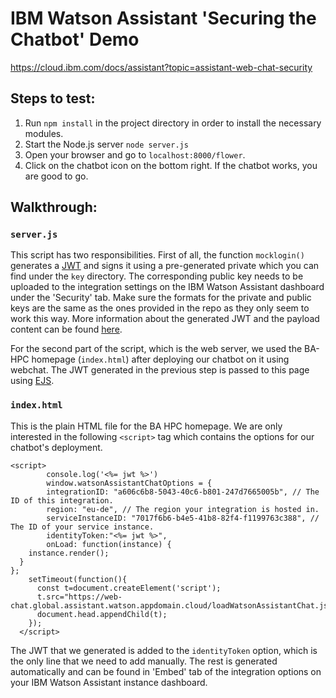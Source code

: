 # IBM Watson Assistant 'Securing the Chatbot' Demo

https://cloud.ibm.com/docs/assistant?topic=assistant-web-chat-security

## Steps to test:
1. Run `npm install` in the project directory in order to install the necessary modules.
2. Start the Node.js server `node server.js`
3. Open your browser and go to `localhost:8000/flower`. 
4. Click on the chatbot icon on the bottom right. If the chatbot works, you are good to go.

## Walkthrough:

### `server.js`
This script has two responsibilities. First of all, the function `mocklogin()` generates a [JWT](https://jwt.io/) and signs it using a pre-generated private which you can find under the `key` directory. The corresponding public key needs to be uploaded to the integration settings on the IBM Watson Assistant dashboard under the 'Security' tab. Make sure the formats for the private and public keys are the same as the ones provided in the repo as they only seem to work this way. More information about the generated JWT and the payload content can be found [here](https://cloud.ibm.com/docs/assistant?topic=assistant-web-chat-security#web-chat-security-prereq).

For the second part of the script, which is the web server, we used the BA-HPC homepage (`index.html`) after deploying our chatbot on it using webchat. The JWT generated in the previous step is passed to this page using [EJS](https://ejs.co/).

### `index.html`
This is the plain HTML file for the BA HPC homepage. We are only interested in the following `<script>` tag which contains the options for our chatbot's deployment.
```
<script>
        console.log('<%= jwt %>')
        window.watsonAssistantChatOptions = {
        integrationID: "a606c6b8-5043-40c6-b801-247d7665005b", // The ID of this integration.
        region: "eu-de", // The region your integration is hosted in.
        serviceInstanceID: "7017f6b6-b4e5-41b8-82f4-f1199763c388", // The ID of your service instance.
        identityToken:"<%= jwt %>",
        onLoad: function(instance) {
    instance.render();
  }
};
    setTimeout(function(){
      const t=document.createElement('script');
      t.src="https://web-chat.global.assistant.watson.appdomain.cloud/loadWatsonAssistantChat.js"
      document.head.appendChild(t);
    });
  </script>
  ```
  The JWT that we generated is added to the `identityToken` option, which is the only line that we need to add manually. The rest is generated automatically and can be found in 'Embed' tab of the integration options on your IBM Watson Assistant instance dashboard.
